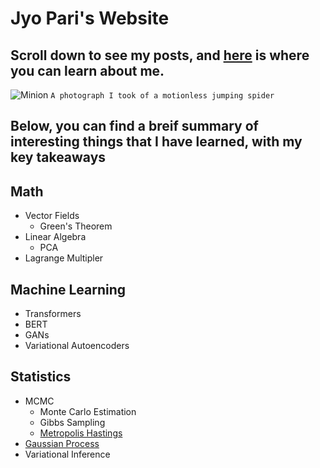 # Jyo Pari's Website
## Scroll down to see my posts, and [here](https://jyopari.github.io/aboutMe) is where you can learn about me.  
![Minion](https://pbs.twimg.com/media/EbXgy3nX0AASpL2?format=jpg&name=large)
`A photograph I took of a motionless jumping spider`

## Below, you can find a breif summary of interesting things that I have learned, with my key takeaways

## Math 
+ Vector Fields
  - Green's Theorem 
+ Linear Algebra
  - PCA
+ Lagrange Multipler


## Machine Learning
+ Transformers
+ BERT
+ GANs
+ Variational Autoencoders

## Statistics
+ MCMC
  - Monte Carlo Estimation
  - Gibbs Sampling
  - [Metropolis Hastings](https://jyopari.github.io/MetropolisHastings)
+ [Gaussian Process](https://jyopari.github.io/GaussianProcess)
+ Variational Inference

  
 
